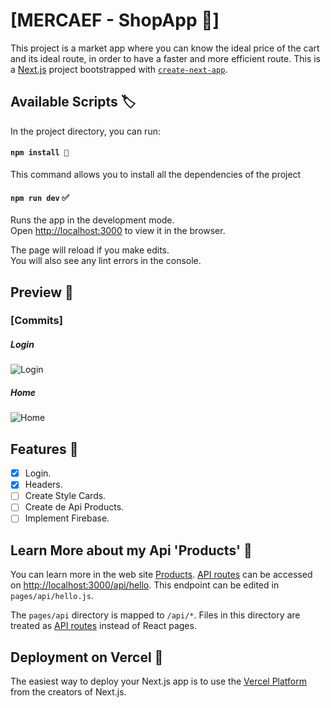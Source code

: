# [MERCAEF - ShopApp 🛒]

This project is a market app where you can know the ideal price of the cart and its ideal route, in order to have a faster and more efficient route.
This is a [Next.js](https://nextjs.org/) project bootstrapped with [`create-next-app`](https://github.com/vercel/next.js/tree/canary/packages/create-next-app).

## Available Scripts 🏷️

In the project directory, you can run:

#### `npm install 🧬`
This command allows you to install all the dependencies of the project

#### `npm run dev` ✅

Runs the app in the development mode.\
Open [http://localhost:3000](http://localhost:3000) to view it in the browser.

The page will reload if you make edits.\
You will also see any lint errors in the console.

## Preview 📰
### **[Commits]**
##### _Login_
![Login](https://user-images.githubusercontent.com/61436653/126052493-88caddda-9941-41c4-b9cd-8e0742a191ea.jpg)

##### _Home_
![Home](https://user-images.githubusercontent.com/61436653/126052442-a333b769-57bc-40f4-b0f4-fa1a10c820e5.jpg)


## Features 📝

- [x] Login. 
- [x] Headers.
- [ ] Create Style Cards.
- [ ] Create de Api Products.
- [ ] Implement Firebase.

## Learn More about my Api 'Products' 🤔

You can learn more in the web site [Products]().
[API routes](https://nextjs.org/docs/api-routes/introduction) can be accessed on [http://localhost:3000/api/hello](http://localhost:3000/api/hello). This endpoint can be edited in `pages/api/hello.js`.

The `pages/api` directory is mapped to `/api/*`. Files in this directory are treated as [API routes](https://nextjs.org/docs/api-routes/introduction) instead of React pages.

## Deployment on Vercel 🚀

The easiest way to deploy your Next.js app is to use the [Vercel Platform](https://vercel.com/new?utm_medium=default-template&filter=next.js&utm_source=create-next-app&utm_campaign=create-next-app-readme) from the creators of Next.js.


